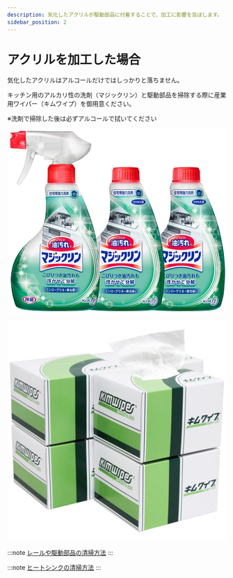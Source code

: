 ```yaml
---
description: 気化したアクリルが駆動部品に付着することで、加工に影響を及ぼします。
sidebar_position: 2
---
```


# アクリルを加工した場合

気化したアクリルはアルコールだけではしっかりと落ちません。

キッチン用のアルカリ性の洗剤（マジックリン）と駆動部品を掃除する際に産業用ワイパー（キムワイプ）を御用意ください。

※洗剤で掃除した後は必ずアルコールで拭いてください

![住宅用洗剤](/assets/71t3TSbAbHL._AC_SL1000_.jpg)

![産業用ワイパー](/assets/71Dnil9A1cL._SL1500_.jpg)

:::note
[レールや駆動部品の清掃方法](/docs/cleaning/no-1/rruyano)
:::

:::note
[ヒートシンクの清掃方法](/docs/cleaning/no-1/htoshinkufirutno)
:::
